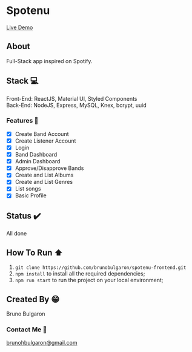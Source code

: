 # Spotenu

[Live Demo](https://spotenubruno.web.app/)

## About
Full-Stack app inspired on Spotify.

## Stack :computer:
Front-End: ReactJS, Material UI, Styled Components  
Back-End: NodeJS, Express, MySQL, Knex, bcrypt, uuid

### Features :rocket:

- [X] Create Band Account
- [x] Create Listener Account
- [X] Login
- [X] Band Dashboard
- [X] Admin Dashboard
- [x] Approve/Disapprove Bands
- [X] Create and List Albums
- [X] Create and List Genres
- [x] List songs
- [x] Basic Profile

## Status :heavy_check_mark:
All done

## How To Run :arrow_up:
1. `git clone https://github.com/brunobulgaron/spotenu-frontend.git`
2. `npm install` to install all the required dependencies;
3. `npm run start` to run the project on your local environment;

## Created By :grin:
Bruno Bulgaron

### Contact Me :email:
brunohbulgaron@gmail.com

